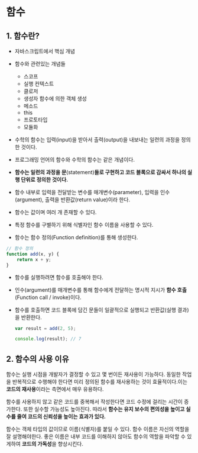 # 함수

## 1. 함수란?

- 자바스크립트에서 핵심 개념
- 함수와 관련있는 개념들
  - 스코프
  - 실행 컨텍스트
  - 클로저
  - 생성자 함수에 의한 객체 생성
  - 메소드
  - this
  - 프로토타입
  - 모듈화
- 수학의 함수는 입력(input)을 받아서 출력(output)을 내보내는 일련의 과정을 정의한 것이다. 
- 프로그래밍 언어의 함수와 수학의 함수는 같은 개념이다. 

- **함수는 일련의 과정을 문**(statement)**들로 구현하고 코드 블록으로 감싸서 하나의 실행 단위로 정의한 것이다.**

- 함수 내부로 입력을 전달받는 변수를 매개변수(parameter), 입력을 인수(argument), 출력을 반환값(return value)이라 한다. 
- 함수는 값이며 여러 개 존재할 수 있다. 
- 특정 함수를 구별하기 위해 식별자인 함수 이름을 사용할 수 있다.
- 함수는 함수 정의(Function definition)를 통해 생성한다.

```javascript
// 함수 정의
function add(x, y) {
    return x + y;
}
```



- 함수를 실행하려면 함수를 호출해야 한다.

- 인수(argument)를 매개변수를 통해 함수에게 전달하는 명시적 지시가 **함수 호출**(Function call / invoke)이다.

- 함수를 호출하면 코드 블록에 담긴 문들이 일괄적으로 실행되고 반환값(실행 결과)을 반환한다.

  ```javascript
  var result = add(2, 5);
  
  console.log(result); // 7
  ```



## 2. 함수의 사용 이유

함수는 실행 시점을 개발자가 결정할 수 있고 몇 번이든 재사용이 가능하다. 동일한 작업을 반복적으로 수행해야 한다면 미리 정의된 함수를 재사용하는 것이 효율적이다.이는 **코드의 재사용**이라는 측면에서 매우 유용하다.

함수를 사용하지 않고 같은 코드를 중복해서 작성한다면 코드 수정에 걸리는 시간이 증가한다. 또한 실수할 가능성도 높아진다. 따라서 **함수는 유지 보수의 편의성을 높이고 실수를 줄여 코드의 신뢰성을 높이는 효과가 있다.**

함수는 객체 타입의 값이므로 이름(식별자)를 붙일 수 있다. 함수 이름은 자신의 역할을 잘 설명해야한다. 좋은 이름은 내부 코드를 이해하지 않아도 함수의 역할을 파악할 수 있게하여 **코드의 가독성**을 향상시킨다.
